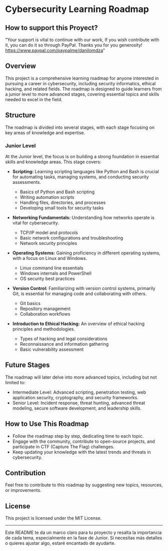 
# Cybersecurity Learning Roadmap

## How to support this Proyect?
"Your support is vital to continue with our work, If you wish contribute with it, you can do it so through PayPal. Thanks you for you generosity!
https://www.paypal.com/paypalme/danilomdza"

## Overview
This project is a comprehensive learning roadmap for anyone interested in pursuing a career in cybersecurity, including security informatics, ethical hacking, and related fields. The roadmap is designed to guide learners from a junior level to more advanced stages, covering essential topics and skills needed to excel in the field.

## Structure
The roadmap is divided into several stages, with each stage focusing on key areas of knowledge and expertise. 

### Junior Level
At the Junior level, the focus is on building a strong foundation in essential skills and knowledge areas. This stage covers:

- **Scripting:** Learning scripting languages like Python and Bash is crucial for automating tasks, managing systems, and conducting security assessments.
  - Basics of Python and Bash scripting
  - Writing automation scripts
  - Handling files, directories, and processes
  - Developing small tools for security tasks
  
- **Networking Fundamentals:** Understanding how networks operate is vital for cybersecurity.
  - TCP/IP model and protocols
  - Basic network configurations and troubleshooting
  - Network security principles
  
- **Operating Systems:** Gaining proficiency in different operating systems, with a focus on Linux and Windows.
  - Linux command line essentials
  - Windows internals and PowerShell
  - OS security best practices

- **Version Control:** Familiarizing with version control systems, primarily Git, is essential for managing code and collaborating with others.
  - Git basics
  - Repository management
  - Collaboration workflows
  
- **Introduction to Ethical Hacking:** An overview of ethical hacking principles and methodologies.
  - Types of hacking and legal considerations
  - Reconnaissance and information gathering
  - Basic vulnerability assessment

## Future Stages
The roadmap will later delve into more advanced topics, including but not limited to:

- Intermediate Level: Advanced scripting, penetration testing, web application security, cryptography, and security frameworks.
- Senior Level: Incident response, threat hunting, advanced threat modeling, secure software development, and leadership skills.

## How to Use This Roadmap
- Follow the roadmap step by step, dedicating time to each topic.
- Engage with the community, contribute to open-source projects, and participate in CTF (Capture The Flag) challenges.
- Keep updating your knowledge with the latest trends and threats in cybersecurity.

## Contribution
Feel free to contribute to this roadmap by suggesting new topics, resources, or improvements.

## License
This project is licensed under the MIT License. 

---

Este README te da un marco claro para tu proyecto y resalta la importancia de cada tema, especialmente en la fase de Junior. Si necesitas más detalles o quieres ajustar algo, estaré encantado de ayudarte.
